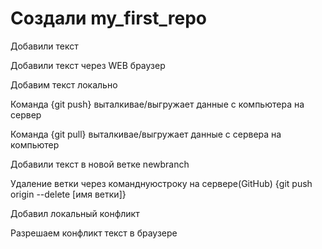 # Создали my_first_repo

Добавили текст

Добавили текст через WEB браузер

Добавим текст локально

Команда {git push} выталкивае/выгружает данные с компьютера на сервер

Команда {git pull} выталкивае/выгружает данные с сервера на компьютер

Добавили текст в новой ветке newbranch

Удаление ветки через команднуюстроку на сервере(GitHub) {git push origin --delete [имя ветки]}

Добавил локальный конфликт

Разрешаем конфликт текст в браузере 
